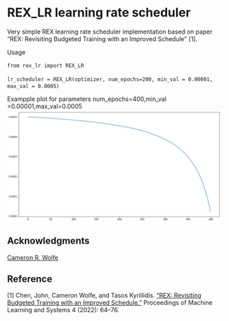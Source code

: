 # REX_LR learning rate scheduler

Very simple REX learning rate scheduler implementation based on paper “REX: Revisiting Budgeted Training with an Improved Schedule" [1].

Usage 
```
from rex_lr import REX_LR

lr_scheduler = REX_LR(optimizer, num_epochs=200, min_val = 0.00001, max_val = 0.0005)
```
Exampple plot for parameters num_epochs=400,min_val =0.00001,max_val=0.0005
![download](https://github.com/IvanVassi/REX_LR/blob/af8bab5ad4697889f25dc22453064b856a639f85/sample_img/sample_plot_REX_lr_scheduler.png)

## Acknowledgments
[Cameron R. Wolfe](https://github.com/wolfecameron)

## Reference
[1] Chen, John, Cameron Wolfe, and Tasos Kyrillidis. [“REX: Revisiting Budgeted Training with an Improved Schedule.”](https://arxiv.org/abs/2107.04197) Proceedings of Machine Learning and Systems 4 (2022): 64–76.

